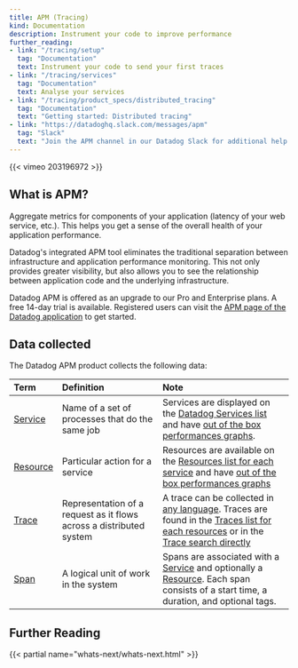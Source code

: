```yaml
---
title: APM (Tracing)
kind: Documentation
description: Instrument your code to improve performance
further_reading:
- link: "/tracing/setup"
  tag: "Documentation"
  text: Instrument your code to send your first traces
- link: "/tracing/services"
  tag: "Documentation"
  text: Analyse your services
- link: "/tracing/product_specs/distributed_tracing"
  tag: "Documentation"
  text: "Getting started: Distributed tracing"
- link: "https://datadoghq.slack.com/messages/apm"
  tag: "Slack"
  text: "Join the APM channel in our Datadog Slack for additional help from Datadog staff "
---
```


{{< vimeo 203196972 >}}

## What is APM?

Aggregate metrics for components of your application (latency of your web service, etc.). This helps you get a sense of the overall health of your application performance.  

Datadog's integrated APM tool eliminates the traditional separation between infrastructure and application performance monitoring. This not only provides greater visibility, but also allows you to see the relationship between application code and the underlying infrastructure.


Datadog APM is offered as an upgrade to our Pro and Enterprise plans. A free 14-day trial is available. Registered users can visit the [APM page of the Datadog application](https://app.datadoghq.com/apm/home) to get started.


## Data collected
The Datadog APM product collects the following data:

|Term|Definition|Note|
|:----|:-----|:---|
|[Service](/tracing/services/service)|Name of a set of processes that do the same job| Services are displayed on the [Datadog Services list](/tracing/services) and have [out of the box performances graphs](/tracing/services/service/#out-of-the-box-graphs).|
|[Resource](/tracing/services/resource)|Particular action for a service|Resources are available on the [Resources list for each service](/tracing/services/service/#resources) and have [out of the box performances graphs](/tracing/services/resource/#out-of-the-box-graphs)|
|[Trace](/tracing/services/trace)|Representation of a request as it flows across a distributed system| A trace can be collected in [any language](/tracing/setup). Traces are found in the [Traces list for each resources](/tracing/services/resource/#traces) or in the [Trace search directly](/tracing/traces)|
|[Span](/tracing/services/trace/#spans) |A logical unit of work in the system| Spans are associated with a [Service](/tracing/services/service) and optionally a [Resource](/tracing/services/resource). Each span consists of a start time, a duration, and optional tags.|

## Further Reading

{{< partial name="whats-next/whats-next.html" >}}
